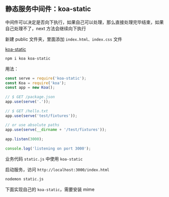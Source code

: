 ## 静态服务中间件：koa-static

中间件可以决定是否向下执行，如果自己可以处理，那么直接处理完毕结束，如果自己处理不了，next 方法会继续向下执行

新建 public 文件夹，里面添加 `index.html、index.css` 文件


[koa-static](https://www.npmjs.com/package/koa-static)

```bash
npm i koa koa-static
```

用法：

```js
const serve = require('koa-static');
const Koa = require('koa');
const app = new Koa();
 
// $ GET /package.json
app.use(serve('.'));
 
// $ GET /hello.txt
app.use(serve('test/fixtures'));
 
// or use absolute paths
app.use(serve(__dirname + '/test/fixtures'));
 
app.listen(3000);
 
console.log('listening on port 3000');
```

业务代码 `static.js` 中使用 `koa-static`


启动服务，访问 `http://localhost:3000/index.html`

```bash
nodemon static.js
```

下面实现自己的 `koa-static`，需要安装 mime